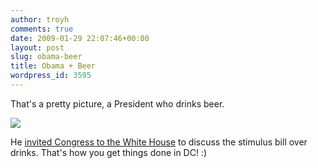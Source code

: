 ```yaml
---
author: troyh
comments: true
date: 2009-01-29 22:07:46+00:00
layout: post
slug: obama-beer
title: Obama + Beer
wordpress_id: 3595
---
```


That's a pretty picture, a President who drinks beer.

![](http://troyandgay.files.wordpress.com/2009/01/obamabeer11.jpg)

He [invited Congress to the White House](http://www.nypost.com/seven/01282009/news/politics/obama_to_host_lawmakers_for_cocktail_par_152423.htm) to discuss the stimulus bill over drinks. That's how you get things done in DC! :)
